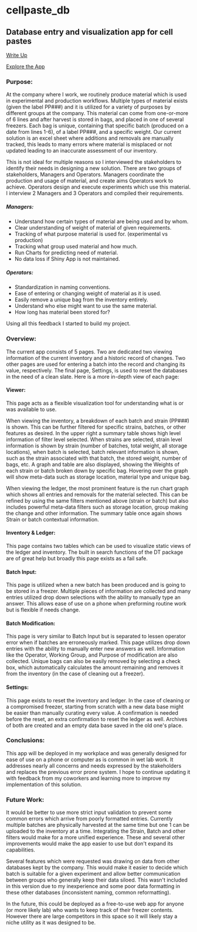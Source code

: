 # cellpaste_db
## Database entry and visualization app for cell pastes

[Write Up](https://nycdatascience.com/blog/student-works/a-shiny-app-for-freezer-management/
)

[Explore the App](http://jwelch1123.shinyapps.io/freezer_management 
)

### Purpose:
At the company where I work, we routinely produce material which is used in experimental and production workflows. Multiple types of material  exists (given the label PP###) and it is utilized for a variety of purposes by different groups at the company. This material can come from one-or-more of 6 lines and after harvest is stored in bags, and placed in one of several freezers. Each bag is unique, containing that specific batch (produced on a date from lines 1-6), of a label PP###, and a specific weight. Our current solution is an excel sheet where additions and removals are manually tracked, this leads to many errors where material is misplaced or not updated leading to an inaccurate assessment of our inventory. 
  
This is not ideal for multiple reasons so I interviewed the stakeholders to identify their needs in designing a new solution. There are two groups of stakeholders, Managers and Operators. Managers coordinate the production and usage of material, and create aims Operators work to achieve. Operators design and execute experiments which use this material. I interview 2 Managers and 3 Operators and compiled their requirements.
 
##### Managers:
- Understand how certain types of material are being used and by whom.
- Clear understanding of weight of material of given requirements.
- Tracking of what purpose material is used for. (experimental vs production)
- Tracking what group used material and how much.
- Run Charts for predicting need of material.
- No data loss if Shiny App is not maintained. 
  
##### Operators:
- Standardization in naming conventions. 
- Ease of entering or changing weight of material as it is used.
- Easily remove a unique bag from the inventory entirely.
- Understand who else might want to use the same material.
- How long has material been stored for?

Using all this feedback I started to build my project.
  
### Overview:
  The current app consists of 5 pages. Two are dedicated two viewing information of the current inventory and a historic record of changes. Two other pages are used for entering a batch into the record and changing its value, respectively. The final page, Settings, is used to reset the databases in the need of a clean slate. Here is a more in-depth view of each page:
  
#### Viewer:
This page acts as a flexible visualization tool for understanding what is or was available to use. 

When viewing the inventory, a breakdown of each batch and strain (PP###) is shown. This can be further filtered for specific strains, batches, or other features as desired. In the upper right a summary table shows high level information of filter level selected. When strains are selected, strain level information is shown by strain (number of batches, total weight, all storage locations), when batch is selected, batch relevant information is shown, such as the strain associated with that batch, the stored weight, number of bags, etc. A graph and table are also displayed, showing the Weights of each strain or batch broken down by specific bag. Hovering over the graph will show meta-data such as storage location, material type and unique bag. 

When viewing the ledger, the most prominent feature is the run chart graph which shows all entries and removals for the material selected. This can be refined by using the same filters mentioned above (strain or batch) but also includes powerful meta-data filters such as storage location, group making the change and other information. The summary table once again shows Strain or batch contextual information.
  
#### Inventory & Ledger: 
This page contains two tables which can be used to visualize static views of the ledger and inventory. The built in search functions of the DT package are of great help but broadly this page exists as a fail safe. 
    
#### Batch Input:
This page is utilized when a new batch has been produced and is going to be stored in a freezer. Multiple pieces of information are collected and many entries utilized drop down selections with the ability to manually type an answer. This allows ease of use on a phone when preforming routine work but is flexible if needs change.
  
#### Batch Modification:
This page is very similar to Batch Input but is separated to lessen operator error when if batches are erroneously marked. This page utilizes drop down entries with the ability to manually enter new answers as well. Information like the Operator, Working Group, and Purpose of modification are also collected. Unique bags can also be easily removed by selecting a check box, which automatically calculates the amount remaining and removes it from the inventory (in the case of cleaning out a freezer).
  
#### Settings:
This page exists to reset the inventory and ledger. In the case of cleaning or a compromised freezer, starting from scratch with a new data base might be easier than manually curating every value. A confirmation is needed before the reset, an extra confirmation to reset the ledger as well. Archives of both are created and an empty data base saved in the old one's place. 
  
### Conclusions:
This app will be deployed in my workplace and was generally designed for ease of use on a phone or computer as is common in wet lab work. It addresses nearly all concerns and needs expressed by the stakeholders and replaces the previous error prone system. I hope to continue updating it with feedback from my coworkers and learning more to improve my implementation of this solution. 
  
### Future Work:
It would be better to use more strict input validation to prevent some common errors which arrive from poorly formatted entries. Currently multiple batches are physically harvested at the same time but one 1 can be uploaded to the inventory at a time. Integrating the Strain, Batch and other filters would make for a more unified experience. These and several other improvements would make the app easier to use but don't expand its capabilities. 

Several features which were requested was drawing on data from other databases kept by the company. This would make it easier to decide which batch is suitable for a given experiment and allow better communication between groups who generally keep their data siloed. This wasn't included in this version due to my inexperience and some poor data formatting in these other databases (inconsistent naming, common reformatting). 

In the future, this could be deployed as a free-to-use web app for anyone (or more likely lab) who wants to keep track of their freezer contents. However there are large competitors in this space so it will likely stay a niche utility as it was designed to be.  
  